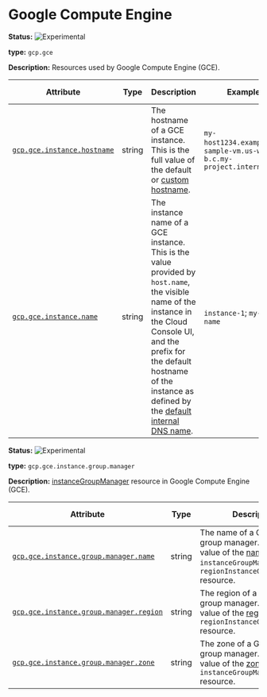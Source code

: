 # Google Compute Engine

<!-- semconv gcp.gce -->
<!-- NOTE: THIS TEXT IS AUTOGENERATED. DO NOT EDIT BY HAND. -->
<!-- see templates/registry/markdown/snippet.md.j2 -->
<!-- prettier-ignore-start -->
<!-- markdownlint-capture -->
<!-- markdownlint-disable -->


**Status:** ![Experimental](https://img.shields.io/badge/-experimental-blue)

**type:** `gcp.gce`

**Description:** Resources used by Google Compute Engine (GCE).

| Attribute  | Type | Description  | Examples  | [Requirement Level](https://opentelemetry.io/docs/specs/semconv/general/attribute-requirement-level/) | Stability |
|---|---|---|---|---|---|
| [`gcp.gce.instance.hostname`](/docs/attributes-registry/gcp.md) | string | The hostname of a GCE instance. This is the full value of the default or [custom hostname](https://cloud.google.com/compute/docs/instances/custom-hostname-vm). | `my-host1234.example.com`; `sample-vm.us-west1-b.c.my-project.internal` | `Recommended` | ![Experimental](https://img.shields.io/badge/-experimental-blue) |
| [`gcp.gce.instance.name`](/docs/attributes-registry/gcp.md) | string | The instance name of a GCE instance. This is the value provided by `host.name`, the visible name of the instance in the Cloud Console UI, and the prefix for the default hostname of the instance as defined by the [default internal DNS name](https://cloud.google.com/compute/docs/internal-dns#instance-fully-qualified-domain-names). | `instance-1`; `my-vm-name` | `Recommended` | ![Experimental](https://img.shields.io/badge/-experimental-blue) |

<!-- markdownlint-restore -->
<!-- prettier-ignore-end -->
<!-- END AUTOGENERATED TEXT -->
<!-- endsemconv -->

<!-- semconv gcp.gce.instance.group.manager -->
<!-- NOTE: THIS TEXT IS AUTOGENERATED. DO NOT EDIT BY HAND. -->
<!-- see templates/registry/markdown/snippet.md.j2 -->
<!-- prettier-ignore-start -->
<!-- markdownlint-capture -->
<!-- markdownlint-disable -->


**Status:** ![Experimental](https://img.shields.io/badge/-experimental-blue)

**type:** `gcp.gce.instance.group.manager`

**Description:** [instanceGroupManager](https://cloud.google.com/compute/docs/reference/rest/v1/instanceGroupManagers/get) resource in Google Compute Engine (GCE).

| Attribute  | Type | Description  | Examples  | [Requirement Level](https://opentelemetry.io/docs/specs/semconv/general/attribute-requirement-level/) | Stability |
|---|---|---|---|---|---|
| [`gcp.gce.instance.group.manager.name`](/docs/attributes-registry/gcp.md) | string | The name of a GCE instance group manager. This is the value of the [name](https://cloud.google.com/compute/docs/reference/rest/v1/instanceGroupManagers/get) field of an `instanceGroupManagers` or `regionInstanceGroupManagers` resource. | `my-instance-group` | `Recommended` | ![Experimental](https://img.shields.io/badge/-experimental-blue) |
| [`gcp.gce.instance.group.manager.region`](/docs/attributes-registry/gcp.md) | string | The region of a GCE instance group manager. This is the value of the [region](https://cloud.google.com/compute/docs/reference/rest/v1/regionInstanceGroupManagers/get) field of an `regionInstanceGroupManagers` resource. | `us-central1`; `europe-west9` | `Recommended` | ![Experimental](https://img.shields.io/badge/-experimental-blue) |
| [`gcp.gce.instance.group.manager.zone`](/docs/attributes-registry/gcp.md) | string | The zone of a GCE instance group manager. This is the value of the [zone](https://cloud.google.com/compute/docs/reference/rest/v1/instanceGroupManagers/get) field of an `instanceGroupManagers` resource. | `us-central1-a`; `europe-west9-a` | `Recommended` | ![Experimental](https://img.shields.io/badge/-experimental-blue) |

<!-- markdownlint-restore -->
<!-- prettier-ignore-end -->
<!-- END AUTOGENERATED TEXT -->
<!-- endsemconv -->
